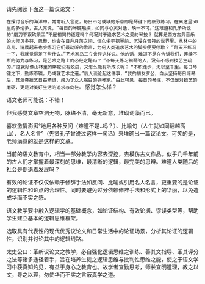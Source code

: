 请先阅读下面这一篇议论文：

`在探讨音乐的海洋中，常常听人言论，每日不可或缺的乐章即是琴键下的细致练习。在离这里50里的多伦多，古人常说，“每日的琴键触摸，如同与心灵对话，缺一不可。”这难道和孔子所说的“磨刀不误砍柴工”不是相同的道理吗？何况对于追求艺术之美的琴技？`
`就算是西方古典音乐的大师贝多芬、巴赫，也会在日升月落之间，恒久坐于钢琴前，沉浸在音符的世界里。丛林中的鸟儿，清晨起来也会练习它们最动听的歌声，为何人类追求艺术的脚步便要停歇？`
`“每天不练习一下，我就觉得差了些什么。”艺术家马三立曾经这样说。他的话，难道不是在告诉我们，连续不断的努力与练习，是艺术之路上的必经之路吗？`
`“不每天练习钢琴的人，没有不感到技艺生疏的。”这就好像山林里的蟒蛇没有蜕皮，又怎么能有所成长呢？`
`“不积跬步，无以至千里。每日琴键之下，勤练不辍，乃成就艺术之道。”后人谈论起这件事，“我的朋友罗公，自从坚持每日练琴后，其演奏技艺日益精进，成为了众人瞩目的钢琴家。”由此可见，每日的琴练，不仅是对技艺的磨砺，更是对美好生活的追求与向往。`
感觉怎么样？

语文老师可能说：不错！

但我感觉文章空洞无物，脉络不清，毫无新意，堆砌词藻而已。

喜欢激情澎湃°地用各种反问（难道不是..吗？）、比喻句（人生就如同翻越高山）、名人名言°（先贤孔子曾说过这样一句话）来堆砌出一篇议论文。可笑的是，老师满意的就是这样的文章。

当前的语文教育中，相当一部分教学内容去深挖，去模仿古文作品。似乎几千年前的古人们才掌握着最深刻的思维，最清晰的逻辑，最完美的思辨。难道人类随后的社会是倒退着发展吗？

有效的论证不仅仅依赖于修辞手法如反问、比喻或引用名人名言，更重要的是论证的逻辑性和论点的合理性。同时要避免过分依赖修辞手法和形式上的华丽，以免造成华而不实之感。

语文教学要中融入逻辑学的基础概念，如论证结构、有效论据、谬误类型等，帮助学生建立基本的逻辑思维框架。

选取具有代表性的现代优秀议论文和日常生活中的论证场景，分析其论证的逻辑性，识别并讨论其中的逻辑线路。

太史公曰：革新议论文之教学，必自强化逻辑思维之训练、善其文指导、革其评分之法等诸多途径着手，旨在培养生徒之逻辑思维与批判性思维之能，使之于语文学习中获真知灼见，有益于身心之教育也。故学者宜勤思考，师长宜明道理，教之以文，导之以理，勿使华而不实之言蔽真学之道。